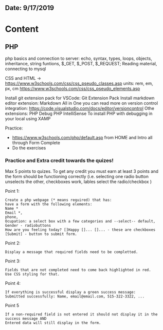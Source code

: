 ## Date: 9/17/2019

# Content

## PHP
php basics and connection to server: echo, syntax, types, loops, objects, inheritance, string funtions, $_GET, $_POST, $_REQUEST; Reading material, connecting to mysql



CSS and HTML -> https://www.w3schools.com/css/css_pseudo_classes.asp
                units: rem, em, px, cm
				https://www.w3schools.com/css/css_pseudo_elements.asp




Install git extension pack for VSCode: Git Extension Pack
Install markdown editor extension: Markdown All in One
you can read more on version control integration: https://code.visualstudio.com/docs/editor/versioncontrol
Othe extensions:
PHP Debug
PHP IntelliSense
To install PHP with debugging in your local using XAMP

Practice: 
* https://www.w3schools.com/php/default.asp  from HOME and Intro all through Form Complete
* Do the exercises



### Practice and Extra credit towards the quizes!
Max 5 points to quizes. To get any credit you must earn at least 3 points and the form should be functioning correctly (i.e. selecting one radio button unselects the other, checkboxes work, lables select the radio/checkbox )

Point 1:
```
Create a php webpage (* means required) that has:
have a form with the following elements: 
Name * 
Email *,
phone, 
Ocupation: a select box with a few categories and --select-- default, 
Gender - radiobuttons
How are you feeling today? []Happy []... []... - these are checkboxes
[Submit] - button to submit form.
```
Point 2:
``` Submit the form via POST and perform validation for required fields. 
Display a message that required fields need to be completted.
```

Point 3: 
``` 
Fields that are not completed need to come back highlighted in red. Use CSS styling for that. 
```

Point 4:
``` 
If everything is successful display a green success message:
Submitted successfully: Name, email@email.com, 515-322-3322, ...
```
Point 5
``` 
If a non-required field is not entered it should not display it in the success message AND
Entered data will still display in the form. 
```

